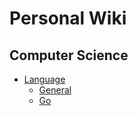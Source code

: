 # Personal Wiki

## Computer Science

*  [Language](./languages/general)
    + [General](./languages/general)
    + [Go](./language/go/general)



